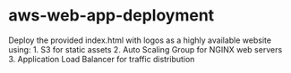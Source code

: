 # aws-web-app-deployment
Deploy the provided index.html with logos as a highly available website using: 1. S3 for static assets 2. Auto Scaling Group for NGINX web servers 3. Application Load Balancer for traffic distribution
